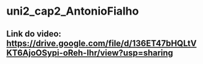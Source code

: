 # uni2_cap2_AntonioFialho

## Link do video: https://drive.google.com/file/d/136ET47bHQLtVKT6AjoOSypi-oReh-Ihr/view?usp=sharing
